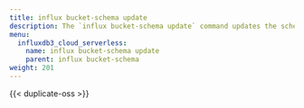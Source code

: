 ```yaml
---
title: influx bucket-schema update
description: The `influx bucket-schema update` command updates the schema of an InfluxDB bucket that has the `explicit` schema-type.
menu:
  influxdb3_cloud_serverless:
    name: influx bucket-schema update
    parent: influx bucket-schema
weight: 201
---
```


{{< duplicate-oss >}}

